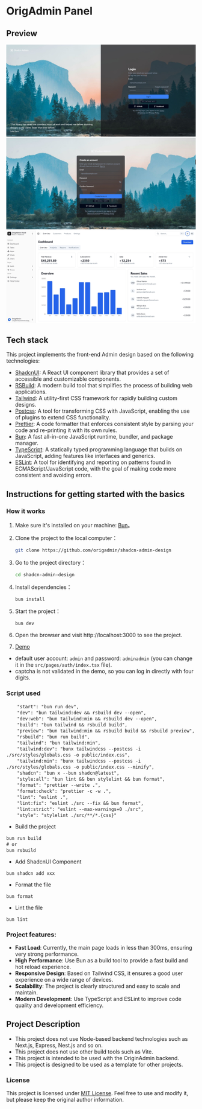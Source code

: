 # OrigAdmin Panel

## Preview

![signin](resources/signin.jpg)
![signup](resources/signup.jpg)
![dashboard](resources/dashboard.jpg)

## Tech stack

This project implements the front-end Admin design based on the following technologies:

- [ShadcnUI](https://ui.shadcn.com/): A React UI component library that provides a set of accessible and customizable
  components.
- [RSBuild](https://rsbuild.js.org/): A modern build tool that simplifies the process of building web applications.
- [Tailwind](https://tailwindcss.com/): A utility-first CSS framework for rapidly building custom designs.
- [Postcss](https://postcss.org/): A tool for transforming CSS with JavaScript, enabling the use of plugins to extend
  CSS functionality.
- [Prettier](https://prettier.io/): A code formatter that enforces consistent style by parsing your code and re-printing
  it with its own rules.
- [Bun](https://bun.sh/): A fast all-in-one JavaScript runtime, bundler, and package manager.
- [TypeScript](https://www.typescriptlang.org/): A statically typed programming language that builds on JavaScript,
  adding features like interfaces and generics.
- [ESLint](https://eslint.org/): A tool for identifying and reporting on patterns found in ECMAScript/JavaScript code,
  with the goal of making code more consistent and avoiding errors.

## Instructions for getting started with the basics

### How it works

1. Make sure it's installed on your machine: [Bun](https://bun.sh/)。
2. Clone the project to the local computer：
   ```bash
   git clone https://github.com/origadmin/shadcn-admin-design
   ```
3. Go to the project directory：
   ```bash
   cd shadcn-admin-design
   ```
4. Install dependencies：
   ```bash
   bun install
   ```
5. Start the project：
   ```bash
   bun dev
   ```
6. Open the browser and visit http://localhost:3000 to see the project.

7. [Demo](https://shadcn-admin-design.vercel.app/)

- default user account: `admin` and password: `adminadmin` (you can change it in the `src/pages/auth/index.tsx` file).
- captcha is not validated in the demo, so you can log in directly with four digits.

### Script used

```
    "start": "bun run dev",
    "dev": "bun tailwind:dev && rsbuild dev --open",
    "dev:web": "bun tailwind:min && rsbuild dev --open",
    "build": "bun tailwind && rsbuild build",
    "preview": "bun tailwind:min && rsbuild build && rsbuild preview",
    "rsbuild": "bun run build",
    "tailwind": "bun tailwind:min",
    "tailwind:dev": "bunx tailwindcss --postcss -i ./src/styles/globals.css -o public/index.css",
    "tailwind:min": "bunx tailwindcss --postcss -i ./src/styles/globals.css -o public/index.css --minify",
    "shadcn": "bun x --bun shadcn@latest",
    "style:all": "bun lint && bun stylelint && bun format",
    "format": "prettier --write .",
    "format:check": "prettier -c -w .",
    "lint": "eslint .",
    "lint:fix": "eslint ./src --fix && bun format",
    "lint:strict": "eslint --max-warnings=0 ./src",
    "style": "stylelint ./src/**/*.{css}"
```

- Build the project

```
bun run build
# or
bun rsbuild
```

- Add ShadcnUI Component

```
bun shadcn add xxx
```

- Format the file

```
bun format
```

- Lint the file

```
bun lint
```

### Project features:

- **Fast Load**: Currently, the main page loads in less than 300ms, ensuring very strong performance.
- **High Performance**: Use Bun as a build tool to provide a fast build and hot reload experience.
- **Responsive Design**: Based on Tailwind CSS, it ensures a good user experience on a wide range of devices.
- **Scalability**: The project is clearly structured and easy to scale and maintain.
- **Modern Development**: Use TypeScript and ESLint to improve code quality and development efficiency.

## Project Description

- This project does not use Node-based backend technologies such as Next.js, Express, Nest.js and so on.
- This project does not use other build tools such as Vite.
- This project is intended to be used with the OriginAdmin backend.
- This project is designed to be used as a template for other projects.

### License

This project is licensed under [MIT License](https://opensource.org/licenses/MIT). Feel free to use and modify it, but
please
keep the original author information.
